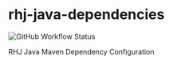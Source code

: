 # rhj-java-dependencies

![GitHub Workflow Status](https://img.shields.io/github/workflow/status/rhjoerg/rhj-java-dependencies/Build?label=Build)

RHJ Java Maven Dependency Configuration
